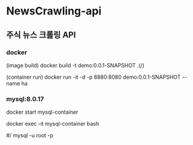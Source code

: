 # NewsCrawling-api

## 주식 뉴스 크롤링 API

### docker
(image build) docker build -t demo:0.0.1-SNAPSHOT .(/)

(container run) docker run -it -d -p 8880:8080 demo:0.0.1-SNAPSHOT --name ha

### mysql:8.0.17

docker start mysql-container

docker exec -it mysql-container bash

#/ mysql -u root -p
